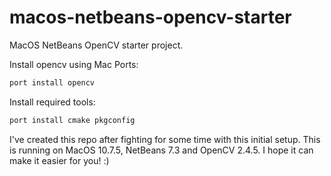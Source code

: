 macos-netbeans-opencv-starter
=============================

MacOS NetBeans OpenCV starter project.

Install opencv using Mac Ports:
``` bash
port install opencv
```

Install required tools:
``` bash
port install cmake pkgconfig
```

I've created this repo after fighting for some time with this initial setup.
This is running on MacOS 10.7.5, NetBeans 7.3 and OpenCV 2.4.5.
I hope it can make it easier for you!
:)

